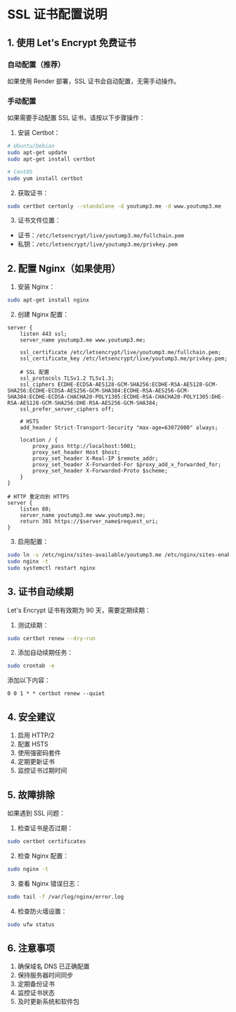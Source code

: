 # SSL 证书配置说明

## 1. 使用 Let's Encrypt 免费证书

### 自动配置（推荐）
如果使用 Render 部署，SSL 证书会自动配置，无需手动操作。

### 手动配置
如果需要手动配置 SSL 证书，请按以下步骤操作：

1. 安装 Certbot：
```bash
# Ubuntu/Debian
sudo apt-get update
sudo apt-get install certbot

# CentOS
sudo yum install certbot
```

2. 获取证书：
```bash
sudo certbot certonly --standalone -d youtump3.me -d www.youtump3.me
```

3. 证书文件位置：
- 证书：`/etc/letsencrypt/live/youtump3.me/fullchain.pem`
- 私钥：`/etc/letsencrypt/live/youtump3.me/privkey.pem`

## 2. 配置 Nginx（如果使用）

1. 安装 Nginx：
```bash
sudo apt-get install nginx
```

2. 创建 Nginx 配置：
```nginx
server {
    listen 443 ssl;
    server_name youtump3.me www.youtump3.me;

    ssl_certificate /etc/letsencrypt/live/youtump3.me/fullchain.pem;
    ssl_certificate_key /etc/letsencrypt/live/youtump3.me/privkey.pem;

    # SSL 配置
    ssl_protocols TLSv1.2 TLSv1.3;
    ssl_ciphers ECDHE-ECDSA-AES128-GCM-SHA256:ECDHE-RSA-AES128-GCM-SHA256:ECDHE-ECDSA-AES256-GCM-SHA384:ECDHE-RSA-AES256-GCM-SHA384:ECDHE-ECDSA-CHACHA20-POLY1305:ECDHE-RSA-CHACHA20-POLY1305:DHE-RSA-AES128-GCM-SHA256:DHE-RSA-AES256-GCM-SHA384;
    ssl_prefer_server_ciphers off;

    # HSTS
    add_header Strict-Transport-Security "max-age=63072000" always;

    location / {
        proxy_pass http://localhost:5001;
        proxy_set_header Host $host;
        proxy_set_header X-Real-IP $remote_addr;
        proxy_set_header X-Forwarded-For $proxy_add_x_forwarded_for;
        proxy_set_header X-Forwarded-Proto $scheme;
    }
}

# HTTP 重定向到 HTTPS
server {
    listen 80;
    server_name youtump3.me www.youtump3.me;
    return 301 https://$server_name$request_uri;
}
```

3. 启用配置：
```bash
sudo ln -s /etc/nginx/sites-available/youtump3.me /etc/nginx/sites-enabled/
sudo nginx -t
sudo systemctl restart nginx
```

## 3. 证书自动续期

Let's Encrypt 证书有效期为 90 天，需要定期续期：

1. 测试续期：
```bash
sudo certbot renew --dry-run
```

2. 添加自动续期任务：
```bash
sudo crontab -e
```

添加以下内容：
```
0 0 1 * * certbot renew --quiet
```

## 4. 安全建议

1. 启用 HTTP/2
2. 配置 HSTS
3. 使用强密码套件
4. 定期更新证书
5. 监控证书过期时间

## 5. 故障排除

如果遇到 SSL 问题：

1. 检查证书是否过期：
```bash
sudo certbot certificates
```

2. 检查 Nginx 配置：
```bash
sudo nginx -t
```

3. 查看 Nginx 错误日志：
```bash
sudo tail -f /var/log/nginx/error.log
```

4. 检查防火墙设置：
```bash
sudo ufw status
```

## 6. 注意事项

1. 确保域名 DNS 已正确配置
2. 保持服务器时间同步
3. 定期备份证书
4. 监控证书状态
5. 及时更新系统和软件包 